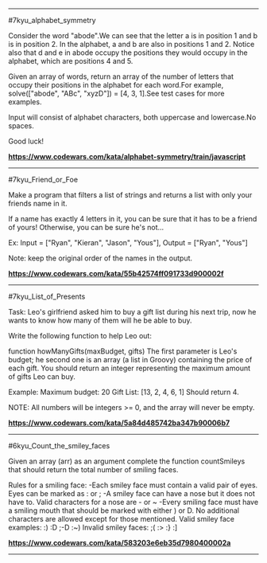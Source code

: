 #

---

#7kyu_alphabet_symmetry

Consider the word "abode".We can see that the letter a is in position 1 and b is in position 2. In the alphabet, a and b are also in positions 1 and 2. Notice also that d and e in abode occupy the positions they would occupy in the alphabet, which are positions 4 and 5.

Given an array of words, return an array of the number of letters that occupy their positions in the alphabet for each word.For example, solve(["abode", "ABc", "xyzD"]) = [4, 3, 1].See test cases for more examples.

Input will consist of alphabet characters, both uppercase and lowercase.No spaces.

Good luck!

**https://www.codewars.com/kata/alphabet-symmetry/train/javascript**

---

#7kyu_Friend_or_Foe

Make a program that filters a list of strings and returns a list with only your friends name in it.

If a name has exactly 4 letters in it, you can be sure that it has to be a friend of yours! Otherwise, you can be sure he's not...

Ex: Input = ["Ryan", "Kieran", "Jason", "Yous"], Output = ["Ryan", "Yous"]

Note: keep the original order of the names in the output.

**https://www.codewars.com/kata/55b42574ff091733d900002f**

---

#7kyu_List_of_Presents

Task:
Leo's girlfriend asked him to buy a gift list during his next trip, now he wants to know how many of them will he be able to buy.

Write the following function to help Leo out:

function howManyGifts(maxBudget, gifts)
The first parameter is Leo's budget; he second one is an array (a list in Groovy) containing the price of each gift. You should return an integer representing the maximum amount of gifts Leo can buy.

Example:
Maximum budget: 20
Gift List: [13, 2, 4, 6, 1]
Should return 4.

NOTE: All numbers will be integers >= 0, and the array will never be empty.

**https://www.codewars.com/kata/5a84d485742ba347b90006b7**

---

#6kyu_Count_the_smiley_faces

Given an array (arr) as an argument complete the function countSmileys that should return the total number of smiling faces.

Rules for a smiling face:
-Each smiley face must contain a valid pair of eyes. Eyes can be marked as : or ;
-A smiley face can have a nose but it does not have to. Valid characters for a nose are - or ~
-Every smiling face must have a smiling mouth that should be marked with either ) or D.
No additional characters are allowed except for those mentioned.
Valid smiley face examples:
:) :D ;-D :~)
Invalid smiley faces:
;( :> :} :]

**https://www.codewars.com/kata/583203e6eb35d7980400002a**

---
